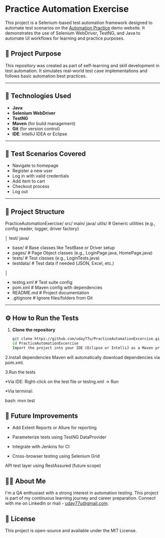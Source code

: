 # Practice Automation Exercise

This project is a Selenium-based test automation framework designed to automate test scenarios on the [Automation Practice](http://automationpractice.com/) demo website. It demonstrates the use of Selenium WebDriver, TestNG, and Java to automate UI workflows for learning and practice purposes.

## 📌 Project Purpose

This repository was created as part of self-learning and skill development in test automation. It simulates real-world test case implementations and follows basic automation best practices.

---

## 🚀 Technologies Used

- **Java**
- **Selenium WebDriver**
- **TestNG**
- **Maven** (for build management)
- **Git** (for version control)
- **IDE**: IntelliJ IDEA or Eclipse

---

## 🧪 Test Scenarios Covered

- Navigate to homepage
- Register a new user
- Log in with valid credentials
- Add item to cart
- Checkout process
- Log out



---

## 📁 Project Structure
PracticeAutomationExercise/
 src/
 main/
java/
utils/              # Generic utilities (e.g., config reader, logger, driver factory)


│
test/
java/
 - base/              # Base classes like TestBase or Driver setup
 - pages/             # Page Object classes (e.g., LoginPage.java, HomePage.java)
 - tests/             # Test classes (e.g., LoginTests.java)
 - testdata/          # Test data if needed (JSON, Excel, etc.)


│
- testng.xml                     # Test suite config
- pom.xml                        # Maven config with dependencies
- README.md                      # Project documentation
- .gitignore                     # Ignore files/folders from Git

---

## ⚙️ How to Run the Tests

1. **Clone the repository**
   ```bash
   git clone https://github.com/uday77u/PracticeAutomationExcercise.git
   cd PracticeAutomationExcercise
   Import the project into your IDE (Eclipse or IntelliJ as a Maven project)

2.Install dependencies
Maven will automatically download dependencies via pom.xml.

3.Run the tests

*Via IDE: Right-click on the test file or testng.xml → Run

*Via terminal:

bash: mvn test

## 📖 Future Improvements
- Add Extent Reports or Allure for reporting

- Parameterize tests using TestNG DataProvider

- Integrate with Jenkins for CI

- Cross-browser testing using Selenium Grid

API test layer using RestAssured (future scope)

## 🙋‍♂️ About Me
I'm a QA enthusiast with a strong interest in automation testing. This project is part of my continuous learning journey and career preparation. Connect with me on LinkedIn or mail - uday77u@gmail.com. 

## 📄 License
This project is open-source and available under the MIT License.


